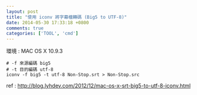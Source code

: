 ```yaml
---
layout: post
title: "使用 iconv 將字幕檔轉碼 (Big5 to UTF-8)"
date: 2014-05-30 17:33:18 +0800
comments: true
categories: ['TOOL', 'cmd']
---
```


環境 : MAC OS X 10.9.3


```
# -f 來源編碼 big5
# -t 目的編碼 utf-8
iconv -f big5 -t utf-8 Non-Stop.srt > Non-Stop.src
```

ref : http://blog.lyhdev.com/2012/12/mac-os-x-srt-big5-to-utf-8-iconv.html
<br/>